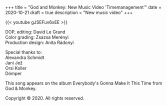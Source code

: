 +++
title = "God and Monkey: New Music Video 'Timemanagement'"
date = 2020-10-21
draft = true
description = "New music video"
+++

{{< youtube gJSEFuv6xEE >}}

DOP, editing: David Le Grand  
Color grading: Zsazsa Merényi  
Production design: Anita Rádonyi

Special thanks to:  
Alexandra Schmidt  
Jani Jež  
Orsi Koller  
Dömper

This song appears on the album Everybody's Gonna Make It This Time from God & Monkey.

Copyright © 2020. All rights reserved.
